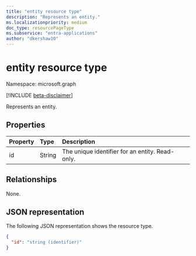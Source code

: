 ```yaml
---
title: "entity resource type"
description: "Represents an entity."
ms.localizationpriority: medium
doc_type: resourcePageType
ms.subservice: "entra-applications"
author: "dkershaw10"
---
```


# entity resource type

Namespace: microsoft.graph

[!INCLUDE [beta-disclaimer](../../includes/beta-disclaimer.md)]

Represents an entity.

## Properties
| Property | Type  | Description |
|:---------|:------|:------------|
|id        |String | The unique identifier for an entity. Read-only.  |

## Relationships
None.

## JSON representation

The following JSON representation shows the resource type.

<!-- {
  "blockType": "resource",
  "abstract": "true",
  "keyProperty": "id",
  "optionalProperties": [

  ],
  "@odata.type": "microsoft.graph.entity"
}-->
```json
{
  "id": "string (identifier)"
}
```

<!-- uuid: 8fcb5dbc-d5aa-4681-8e31-b001d5168d79
2015-10-25 14:57:30 UTC -->
<!--
{
  "type": "#page.annotation",
  "description": "entity resource",
  "keywords": "",
  "section": "documentation",
  "tocPath": "",
  "suppressions": []
}
-->


